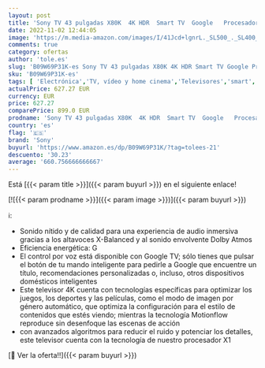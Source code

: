 ```yaml
---
layout: post
title: 'Sony TV 43 pulgadas X80K  4K HDR  Smart TV  Google   Procesador X1  Dolby Atmos-Vision  Asistente de voz integrado compatible con Alexa  Pantalla Triluminos Pro'
date: 2022-11-02 12:44:05
image: 'https://m.media-amazon.com/images/I/41Jcd+lgnrL._SL500_._SL400_.jpg'
comments: true
category: ofertas
author: 'tole.es'
slug: 'B09W69P31K-es Sony TV 43 pulgadas X80K 4K HDR Smart TV Google Procesador...'
sku: 'B09W69P31K-es'
tags: [ 'Electrónica','TV, vídeo y home cinema','Televisores','smart','sony','tv','🇪🇸', ]
actualPrice: 627.27 EUR
currency: EUR
price: 627.27
comparePrice: 899.0 EUR
prodname: 'Sony TV 43 pulgadas X80K  4K HDR  Smart TV  Google   Procesador X1  Dolby Atmos-Vision  Asistente de voz integrado compatible con Alexa  Pantalla Triluminos Pro'
country: 'es'
flag: '🇪🇸'
brand: 'Sony'
buyurl: 'https://www.amazon.es/dp/B09W69P31K/?tag=tolees-21'
descuento: '30.23'
average: '660.756666666667'
---
```


Está [{{< param title >}}]({{< param buyurl >}}) en el siguiente enlace!

[![{{< param prodname >}}]({{< param image >}})]({{< param buyurl >}})

ℹ️:

- Sonido nítido y de calidad para una experiencia de audio inmersiva gracias a los altavoces X-Balanced y al sonido envolvente Dolby Atmos
- Eficiencia energética: G
- El control por voz está disponible con Google TV; sólo tienes que pulsar el botón de tu mando inteligente para pedirle a Google que encuentre un título, recomendaciones personalizadas o, incluso, otros dispositivos domésticos inteligentes
- Este televisor 4K cuenta con tecnologías específicas para optimizar los juegos, los deportes y las películas, como el modo de imagen por género automático, que optimiza la configuración para el estilo de contenidos que estés viendo; mientras la tecnología Motionflow reproduce sin desenfoque las escenas de acción
- con avanzados algoritmos para reducir el ruido y potenciar los detalles, este televisor cuenta con la tecnología de nuestro procesador X1

[🛒 Ver la oferta!!]({{< param buyurl >}})
